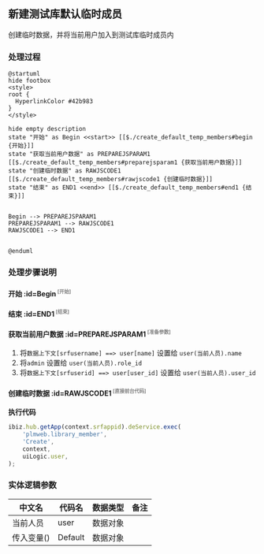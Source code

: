## 新建测试库默认临时成员 <!-- {docsify-ignore-all} -->

   创建临时数据，并将当前用户加入到测试库临时成员内

### 处理过程

```plantuml
@startuml
hide footbox
<style>
root {
  HyperlinkColor #42b983
}
</style>

hide empty description
state "开始" as Begin <<start>> [[$./create_default_temp_members#begin {开始}]]
state "获取当前用户数据" as PREPAREJSPARAM1  [[$./create_default_temp_members#preparejsparam1 {获取当前用户数据}]]
state "创建临时数据" as RAWJSCODE1  [[$./create_default_temp_members#rawjscode1 {创建临时数据}]]
state "结束" as END1 <<end>> [[$./create_default_temp_members#end1 {结束}]]


Begin --> PREPAREJSPARAM1
PREPAREJSPARAM1 --> RAWJSCODE1
RAWJSCODE1 --> END1


@enduml
```


### 处理步骤说明

#### 开始 :id=Begin<sup class="footnote-symbol"> <font color=gray size=1>[开始]</font></sup>




#### 结束 :id=END1<sup class="footnote-symbol"> <font color=gray size=1>[结束]</font></sup>




#### 获取当前用户数据 :id=PREPAREJSPARAM1<sup class="footnote-symbol"> <font color=gray size=1>[准备参数]</font></sup>



1. 将`数据上下文[srfusername] ==> user[name]` 设置给  `user(当前人员).name`
2. 将`admin` 设置给  `user(当前人员).role_id`
3. 将`数据上下文[srfuserid] ==> user[user_id]` 设置给  `user(当前人员).user_id`

#### 创建临时数据 :id=RAWJSCODE1<sup class="footnote-symbol"> <font color=gray size=1>[直接前台代码]</font></sup>



<p class="panel-title"><b>执行代码</b></p>

```javascript
ibiz.hub.getApp(context.srfappid).deService.exec(
    'plmweb.library_member',
    'Create',
    context,
    uiLogic.user,
);
```



### 实体逻辑参数

|    中文名   |    代码名    |  数据类型      |备注 |
| --------| --------| --------  | --------   |
|当前人员|user|数据对象||
|传入变量(<i class="fa fa-check"/></i>)|Default|数据对象||
